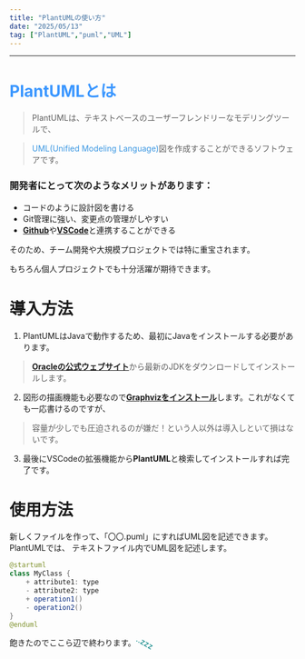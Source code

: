 ```yaml
---
title: "PlantUMLの使い方"
date: "2025/05/13"
tag: ["PlantUML","puml","UML"]
---
```

___

# <span style="color: rgb(59, 151, 266)">PlantUMLとは</span>

> PlantUMLは、テキストベースのユーザーフレンドリーなモデリングツールで、

> <span style="color:rgb(59, 151, 226)">UML(Unified Modeling Language)</span>図を作成することができるソフトウェアです。

### 開発者にとって次のようなメリットがあります：

- コードのように設計図を書ける
- Git管理に強い、変更点の管理がしやすい
- <span style="color: purple">[**Github**](https://github.com/)</span>や<span style="color:purple">[**VSCode**](https://code.visualstudio.com/)</span>と連携することができる

そのため、チーム開発や大規模プロジェクトでは特に重宝されます。

もちろん個人プロジェクトでも十分活躍が期待できます。

# 導入方法

1. PlantUMLはJavaで動作するため、最初にJavaをインストールする必要があります。

> <span style="color: purple">[**Oracleの公式ウェブサイト**](https://github.com/)</span>から最新のJDKをダウンロードしてインストールします。

2. 図形の描画機能も必要なので<span style="color: purple">[**Graphvizをインストール**](https://www.graphviz.org/download/)</span>します。これがなくても一応書けるのですが、

> 容量が少しでも圧迫されるのが嫌だ！という人以外は導入しといて損はないです。

3. 最後にVSCodeの拡張機能から**PlantUML**と検索してインストールすれば完了です。

# 使用方法

新しくファイルを作って、「〇〇.puml」にすればUML図を記述できます。PlantUMLでは、
テキストファイル内でUML図を記述します。

```java
@startuml
class MyClass {
    + attribute1: type
    - attribute2: type
    + operation1()
    - operation2()
}
@enduml
```

飽きたのでここら辺で終わります。<span style="transform: rotate(30deg); display: inline-block;color: teal">..zzz</span>